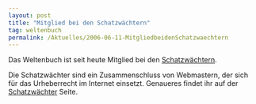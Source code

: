 ```yaml
---
layout: post
title: "Mitglied bei den Schatzwächtern"
tag: weltenbuch
permalink: /Aktuelles/2006-06-11-MitgliedbeidenSchatzwaechtern
---
```


Das Weltenbuch ist seit heute Mitglied bei den [Schatzwächtern](http://www.schatzwaechter.de).

Die Schatzwächter sind ein Zusammenschluss von Webmastern, der sich für das Urheberrecht im Internet einsetzt. Genaueres findet ihr auf der [Schatzwächter](http://www.schatzwaechter.de) Seite.


